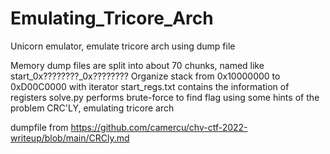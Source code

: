 # Emulating_Tricore_Arch
Unicorn emulator, emulate tricore arch using dump file

Memory dump files are split into about 70 chunks, named like start_0x????????_0x???????? 
Organize stack from 0x10000000 to 0xD00C0000 with iterator
start_regs.txt contains the information of registers
solve.py performs brute-force to find flag using some hints of the problem CRC'LY, emulating tricore arch


dumpfile from https://github.com/camercu/chv-ctf-2022-writeup/blob/main/CRCly.md
